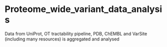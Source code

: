 # Proteome_wide_variant_data_analysis
Data from UniProt, OT tractability pipeline, PDB, ChEMBL and VarSite (including many resources) is aggregated and analysed
